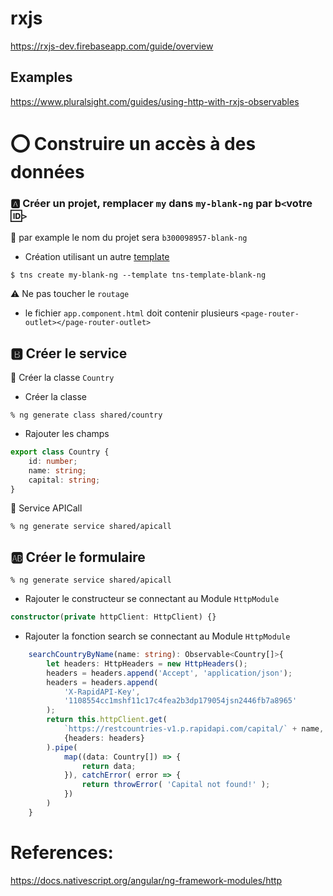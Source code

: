 # rxjs

https://rxjs-dev.firebaseapp.com/guide/overview


## Examples

https://www.pluralsight.com/guides/using-http-with-rxjs-observables


# :o: Construire un accès à des données

### :a: Créer un projet, remplacer `my` dans `my-blank-ng` par b`<`votre :id:`>`

:pushpin: par example le nom du projet sera `b300098957-blank-ng` 

* Création utilisant un autre [template](https://github.com/NativeScript/nativescript-app-templates)

```
$ tns create my-blank-ng --template tns-template-blank-ng
```

:warning: Ne pas toucher le `routage` 

* le fichier `app.component.html` doit contenir plusieurs `<page-router-outlet></page-router-outlet>`

## :b: Créer le service

:pushpin: Créer la classe `Country`

* Créer la classe

```
% ng generate class shared/country
```


* Rajouter les champs

```typescript
export class Country {
    id: number;
    name: string;
    capital: string;
}
```

:pushpin: Service APICall

```
% ng generate service shared/apicall
```

## :ab: Créer le formulaire


```
% ng generate service shared/apicall
```


* Rajouter le constructeur se connectant au Module `HttpModule`

```typescript
constructor(private httpClient: HttpClient) {}
```

* Rajouter la fonction search se connectant au Module `HttpModule`

```typescript
    searchCountryByName(name: string): Observable<Country[]>{
        let headers: HttpHeaders = new HttpHeaders();
        headers = headers.append('Accept', 'application/json');
        headers = headers.append(
            'X-RapidAPI-Key',
            '1108554cc1mshf11c17c4fea2b3dp179054jsn2446fb7a8965'
        );
        return this.httpClient.get(
            `https://restcountries-v1.p.rapidapi.com/capital/` + name,
            {headers: headers}
        ).pipe(
            map((data: Country[]) => {
                return data;
            }), catchError( error => {
                return throwError( 'Capital not found!' );
            })
        )
    }
```

# References:

https://docs.nativescript.org/angular/ng-framework-modules/http
